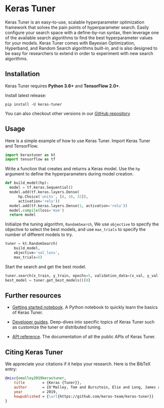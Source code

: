 # Keras Tuner

Keras Tuner is an easy-to-use, scalable hyperparameter optimization framework
that solves the pain points of hyperparameter search. Easily configure your
search space with a define-by-run syntax, then leverage one of the available
search algorithms to find the best hyperparameter values for your models. Keras
Tuner comes with Bayesian Optimization, Hyperband, and Random Search algorithms
built-in, and is also designed to be easy for researchers to extend in order to
experiment with new search algorithms.

## Installation

Keras Tuner requires **Python 3.6+** and **TensorFlow 2.0+**.

Install latest release:

```
pip install -U keras-tuner
```

You can also checkout other versions in our
[GitHub repository](https://github.com/keras-team/keras-tuner)

## Usage

Here is a simple example of how to use Keras Tuner.
Import Keras Tuner and TensorFlow.
```python
import kerastuner as kt
import tensorflow as tf
```

Write a function that creates and returns a Keras model.
Use the `hp` argument to define the hyperparameters during model creation.

```python
def build_model(hp):
  model = tf.keras.Sequential()
  model.add(tf.keras.layers.Dense(
      hp.Choice('units', [8, 16, 32]),
      activation='relu'))
  model.add(tf.keras.layers.Dense(1, activation='relu'))
  model.compile(loss='mse')
  return model
```

Initialize the tuning algorithm, `RandomSearch`,
We use `objective` to specify the objective to select the best models,
and use `max_trials` to specify the number of different models to try. 
```python
tuner = kt.RandomSearch(
    build_model,
    objective='val_loss',
    max_trials=5)
```

Start the search and get the best model.
```python
tuner.search(x_train, y_train, epochs=5, validation_data=(x_val, y_val))
best_model = tuner.get_best_models()[0]
```

## Further resources
* [Getting started notebook](/keras-tuner/getting_started).
A Python notebook to quickly learn the basics of Keras Tuner.

* [Developer guides](/guides/keras-tuner/).
Deep-dives into specific topics of Keras Tuner such as customize the tuner
or distributed tuning.

* [API reference](/api/keras-tuner/).
The documentation of all the public APIs of Keras Tuner.

## Citing Keras Tuner

We appreciate your citations if it helps your research.
Here is the BibTeX entry:

```bibtex
@misc{omalley2019kerastuner,
	title        = {Keras {Tuner}},
	author       = {O'Malley, Tom and Bursztein, Elie and Long, James and Chollet, Fran\c{c}ois and Jin, Haifeng and Invernizzi, Luca and others},
	year         = 2019,
	howpublished = {\url{https://github.com/keras-team/keras-tuner}}
}
```

